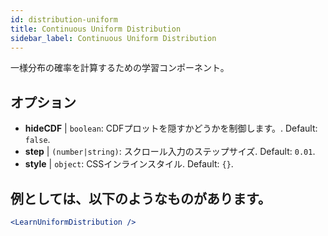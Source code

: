 ```yaml
---
id: distribution-uniform
title: Continuous Uniform Distribution
sidebar_label: Continuous Uniform Distribution
---
```


一様分布の確率を計算するための学習コンポーネント。

## オプション

* __hideCDF__ | `boolean`: CDFプロットを隠すかどうかを制御します。. Default: `false`.
* __step__ | `(number|string)`: スクロール入力のステップサイズ. Default: `0.01`.
* __style__ | `object`: CSSインラインスタイル. Default: `{}`.


## 例としては、以下のようなものがあります。

```jsx live
<LearnUniformDistribution />
```

